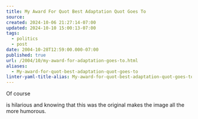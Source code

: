```yaml
---
title: My Award For Quot Best Adaptation Quot Goes To
source: 
created: 2024-10-06 21:27:14-07:00
updated: 2024-10-10 15:00:13-07:00
tags:
  - politics
  - post
date: 2004-10-28T12:59:00.000-07:00
published: true
url: /2004/10/my-award-for-adaptation-goes-to.html
aliases:
  - My-award-for-quot-best-adaptation-quot-goes-to
linter-yaml-title-alias: My-award-for-quot-best-adaptation-quot-goes-to
---
```



<!-- ![](run_liberal_run.jpg) -->
  
Of course 
<!-- [the original](https://www.hosstyle.com/Goofy%20shit/images/godkills.jpg) -->
is hilarious and knowing that this was the original makes the image all the more humorous.

